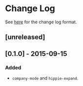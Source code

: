 # Change Log
See [here](http://keepachangelog.com/) for the change log format. 

## [unreleased]

## [0.1.0] - 2015-09-15

### Added
- `company-mode` and `hippie-expand`.


